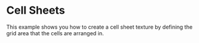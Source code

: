 # Cell Sheets
This example shows you how to create a cell sheet texture by defining the grid area that the cells are arranged in.